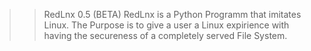 >> RedLnx 0.5 (BETA)
RedLnx is a Python Programm that imitates Linux.
The Purpose is to give a user a Linux expirience 
with having the secureness of a completely served File System.
